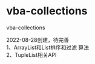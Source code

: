 # vba-collections
vba-collections    

2022-08-28创建，待完善    
1、ArrayList和List排序和过滤 算法    
2、TupleList相关API    